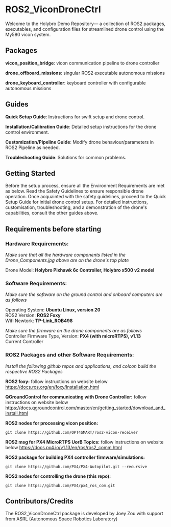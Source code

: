 # ROS2_ViconDroneCtrl

Welcome to the Holybro Demo Repository— a collection of ROS2 packages, executables, and configuration files for streamlined drone control using the My580 vicon system. 

## Packages

**vicon_position_bridge**: vicon communication pipeline to drone controller

**drone_offboard_missions**: singular ROS2 executable autonomous missions

**drone_keyboard_controller**: keyboard controller with configurable autonomous missions

## Guides

**Quick Setup Guide**: Instructions for swift setup and drone control.

**Installation/Calibration Guide**: Detailed setup instructions for the drone control 
environment.

**Customization/Pipeline Guide**: Modify drone behaviour/parameters in ROS2 Pipeline as needed.

**Troubleshooting Guide**: Solutions for common problems.

## Getting Started

Before the setup process, ensure all the Environment Requirements are met as below. Read the Safety Guidelines to ensure responsible drone operation. Once acquainted with the safety guidelines, proceed to the Quick Setup Guide for initial drone control setup.
For detailed instructions, customisation, troubleshooting, and a demonstration of the drone's capabilities, consult the other guides above.

## Requirements before starting 
### Hardware Requirements:
*Make sure that all the hardware components listed in the Drone_Components.jpg above are on the drone's top plate*  

Drone Model: **Holybro Pixhawk 6c Controller, Holybro x500 v2 model**

### Software Requirements: 
*Make sure the software on the ground control and onboard computers are as follows*   

Operating System: **Ubuntu Linux, version 20**  
ROS2 Version: **ROS2 Foxy**  
Wifi Newtork: **TP-Link_ROB498**

*Make sure the firmware on the drone components are as follows*   
Controller Firmware Type, Version: **PX4 (with microRTPS), v1.13**  
Current Controller

### ROS2 Packages and other Software Requirements:  
*Install the following github repos and applications, and colcon build the respective ROS2 Packages*  

**ROS2 foxy:**  follow instructions on website below  
https://docs.ros.org/en/foxy/Installation.html 

**QGroundControl for communicating with Drone Controller:**  follow instructions on website below  
https://docs.qgroundcontrol.com/master/en/getting_started/download_and_install.html    

**ROS2 nodes for processing vicon position:**
```
git clone https://github.com/OPT4SMART/ros2-vicon-receiver
```    
**ROS2 msg for PX4 MicroRTPS UorB Topics:**  follow instructions on website below 
https://docs.px4.io/v1.13/en/ros/ros2_comm.html

**ROS2 package for building PX4 controller firmware/simulations:**
```
git clone https://github.com/PX4/PX4-Autopilot.git --recursive
```   
**ROS2 nodes for controlling the drone (this repo):**
```
git clone https://github.com/PX4/px4_ros_com.git 
```    

## Contributors/Credits

The ROS2_ViconDroneCtrl package is developed by Joey Zou with support from ASRL (Autonomous Space Robotics Laboratory)
